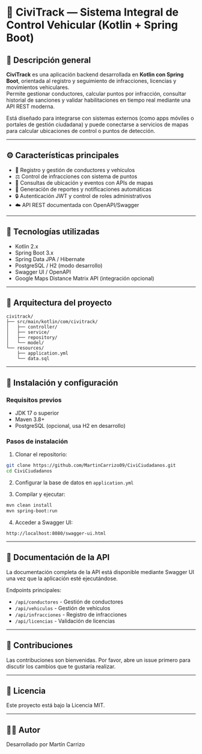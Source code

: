 # 🚦 CiviTrack — Sistema Integral de Control Vehicular (Kotlin + Spring Boot)

## 📘 Descripción general  
**CiviTrack** es una aplicación backend desarrollada en **Kotlin con Spring Boot**, orientada al registro y seguimiento de infracciones, licencias y movimientos vehiculares.  
Permite gestionar conductores, calcular puntos por infracción, consultar historial de sanciones y validar habilitaciones en tiempo real mediante una API REST moderna.

Está diseñado para integrarse con sistemas externos (como apps móviles o portales de gestión ciudadana) y puede conectarse a servicios de mapas para calcular ubicaciones de control o puntos de detección.

---

## ⚙️ Características principales  
- 🚗 Registro y gestión de conductores y vehículos  
- ⚖️ Control de infracciones con sistema de puntos  
- 📍 Consultas de ubicación y eventos con APIs de mapas  
- 🧾 Generación de reportes y notificaciones automáticas  
- 🔒 Autenticación JWT y control de roles administrativos  
- ☁️ API REST documentada con OpenAPI/Swagger  

---

## 🧰 Tecnologías utilizadas  
- Kotlin 2.x  
- Spring Boot 3.x  
- Spring Data JPA / Hibernate  
- PostgreSQL / H2 (modo desarrollo)  
- Swagger UI / OpenAPI  
- Google Maps Distance Matrix API (integración opcional)  

---

## 🧩 Arquitectura del proyecto  

```
civitrack/
├── src/main/kotlin/com/civitrack/
│   ├── controller/
│   ├── service/
│   ├── repository/
│   └── model/
└── resources/
    ├── application.yml
    └── data.sql
```

---

## 🚀 Instalación y configuración

### Requisitos previos
- JDK 17 o superior
- Maven 3.8+
- PostgreSQL (opcional, usa H2 en desarrollo)

### Pasos de instalación

1. Clonar el repositorio:
```bash
git clone https://github.com/MartinCarrizo09/CiviCiudadanos.git
cd CiviCiudadanos
```

2. Configurar la base de datos en `application.yml`

3. Compilar y ejecutar:
```bash
mvn clean install
mvn spring-boot:run
```

4. Acceder a Swagger UI:
```
http://localhost:8080/swagger-ui.html
```

---

## 📖 Documentación de la API

La documentación completa de la API está disponible mediante Swagger UI una vez que la aplicación esté ejecutándose.

Endpoints principales:
- `/api/conductores` - Gestión de conductores
- `/api/vehiculos` - Gestión de vehículos
- `/api/infracciones` - Registro de infracciones
- `/api/licencias` - Validación de licencias

---

## 🤝 Contribuciones

Las contribuciones son bienvenidas. Por favor, abre un issue primero para discutir los cambios que te gustaría realizar.

---

## 📄 Licencia

Este proyecto está bajo la Licencia MIT.

---

## 👨‍💻 Autor

Desarrollado por Martín Carrizo
